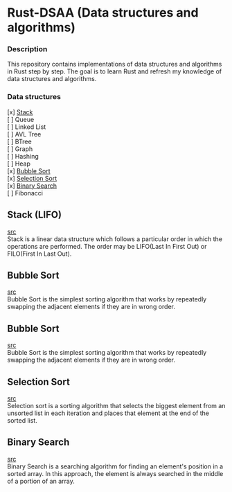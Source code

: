 # Rust-DSAA (Data structures and algorithms)

### Description

This repository contains implementations of data structures and algorithms in Rust step by step. The goal is to learn Rust and refresh my knowledge of data structures and algorithms.

### Data structures
  [x] [Stack](#stack-lifo) \
  [ ] Queue \
  [ ] Linked List \
  [ ] AVL Tree \
  [ ] BTree \
  [ ] Graph \
  [ ] Hashing \
  [ ] Heap \
  [x] [Bubble Sort](#bubble-sort) \
  [x] [Selection Sort](#selection-sort) \
  [x] [Binary Search](#binary-search) \
  [ ] Fibonacci


## Stack (LIFO)

[src](src/stack.rs) \
Stack is a linear data structure which follows a particular order in which the operations are performed. The order may be LIFO(Last In First Out) or FILO(First In Last Out).

## Bubble Sort
[src](src/bubble_sort.rs)\
Bubble Sort is the simplest sorting algorithm that works by repeatedly swapping the adjacent elements if they are in wrong order.

## Bubble Sort
[src](src/bubble_sort.rs)\
Bubble Sort is the simplest sorting algorithm that works by repeatedly swapping the adjacent elements if they are in wrong order.

## Selection Sort
[src](src/selection_sort.rs)\
Selection sort is a sorting algorithm that selects the biggest element from an unsorted list in each iteration and places that element at the end of the sorted list.

## Binary Search
[src](src/binary_search.rs)\
Binary Search is a searching algorithm for finding an element's position in a sorted array. In this approach, the element is always searched in the middle of a portion of an array.

